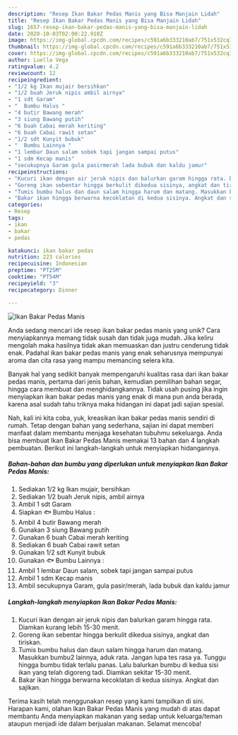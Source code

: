 ```yaml
---
description: "Resep Ikan Bakar Pedas Manis yang Bisa Manjain Lidah"
title: "Resep Ikan Bakar Pedas Manis yang Bisa Manjain Lidah"
slug: 1657-resep-ikan-bakar-pedas-manis-yang-bisa-manjain-lidah
date: 2020-10-03T02:00:22.910Z
image: https://img-global.cpcdn.com/recipes/c591a6b333210ab7/751x532cq70/ikan-bakar-pedas-manis-foto-resep-utama.jpg
thumbnail: https://img-global.cpcdn.com/recipes/c591a6b333210ab7/751x532cq70/ikan-bakar-pedas-manis-foto-resep-utama.jpg
cover: https://img-global.cpcdn.com/recipes/c591a6b333210ab7/751x532cq70/ikan-bakar-pedas-manis-foto-resep-utama.jpg
author: Luella Vega
ratingvalue: 4.2
reviewcount: 12
recipeingredient:
- "1/2 kg Ikan mujair bersihkan"
- "1/2 buah Jeruk nipis ambil airnya"
- "1 sdt Garam"
- "  Bumbu Halus "
- "4 butir Bawang merah"
- "3 siung Bawang putih"
- "6 buah Cabai merah keriting"
- "6 buah Cabai rawit setan"
- "1/2 sdt Kunyit bubuk"
- "  Bumbu Lainnya "
- "1 lembar Daun salam sobek tapi jangan sampai putus"
- "1 sdm Kecap manis"
- "secukupnya Garam gula pasirmerah lada bubuk dan kaldu jamur"
recipeinstructions:
- "Kucuri ikan dengan air jeruk nipis dan balurkan garam hingga rata. Diamkan kurang lebih 15-30 menit."
- "Goreng ikan sebentar hingga berkulit dikedua sisinya, angkat dan tiriskan."
- "Tumis bumbu halus dan daun salam hingga harum dan matang. Masukkan bumbu2 lainnya, aduk rata. Jangan lupa tes rasa ya. Tunggu hingga bumbu tidak terlalu panas. Lalu balurkan bumbu di kedua sisi ikan yang telah digoreng tadi. Diamkan sekitar 15-30 menit."
- "Bakar ikan hingga berwarna kecoklatan di kedua sisinya. Angkat dan sajikan."
categories:
- Resep
tags:
- ikan
- bakar
- pedas

katakunci: ikan bakar pedas 
nutrition: 223 calories
recipecuisine: Indonesian
preptime: "PT25M"
cooktime: "PT54M"
recipeyield: "3"
recipecategory: Dinner

---
```



![Ikan Bakar Pedas Manis](https://img-global.cpcdn.com/recipes/c591a6b333210ab7/751x532cq70/ikan-bakar-pedas-manis-foto-resep-utama.jpg)

Anda sedang mencari ide resep ikan bakar pedas manis yang unik? Cara menyiapkannya memang tidak susah dan tidak juga mudah. Jika keliru mengolah maka hasilnya tidak akan memuaskan dan justru cenderung tidak enak. Padahal ikan bakar pedas manis yang enak seharusnya mempunyai aroma dan cita rasa yang mampu memancing selera kita.

Banyak hal yang sedikit banyak mempengaruhi kualitas rasa dari ikan bakar pedas manis, pertama dari jenis bahan, kemudian pemilihan bahan segar, hingga cara membuat dan menghidangkannya. Tidak usah pusing jika ingin menyiapkan ikan bakar pedas manis yang enak di mana pun anda berada, karena asal sudah tahu triknya maka hidangan ini dapat jadi sajian spesial.




Nah, kali ini kita coba, yuk, kreasikan ikan bakar pedas manis sendiri di rumah. Tetap dengan bahan yang sederhana, sajian ini dapat memberi manfaat dalam membantu menjaga kesehatan tubuhmu sekeluarga. Anda bisa membuat Ikan Bakar Pedas Manis memakai 13 bahan dan 4 langkah pembuatan. Berikut ini langkah-langkah untuk menyiapkan hidangannya.

<!--inarticleads1-->

##### Bahan-bahan dan bumbu yang diperlukan untuk menyiapkan Ikan Bakar Pedas Manis:

1. Sediakan 1/2 kg Ikan mujair, bersihkan
1. Sediakan 1/2 buah Jeruk nipis, ambil airnya
1. Ambil 1 sdt Garam
1. Siapkan  🐟 Bumbu Halus :
1. Ambil 4 butir Bawang merah
1. Gunakan 3 siung Bawang putih
1. Gunakan 6 buah Cabai merah keriting
1. Sediakan 6 buah Cabai rawit setan
1. Gunakan 1/2 sdt Kunyit bubuk
1. Gunakan  🐟 Bumbu Lainnya :
1. Ambil 1 lembar Daun salam, sobek tapi jangan sampai putus
1. Ambil 1 sdm Kecap manis
1. Ambil secukupnya Garam, gula pasir/merah, lada bubuk dan kaldu jamur




<!--inarticleads2-->

##### Langkah-langkah menyiapkan Ikan Bakar Pedas Manis:

1. Kucuri ikan dengan air jeruk nipis dan balurkan garam hingga rata. Diamkan kurang lebih 15-30 menit.
1. Goreng ikan sebentar hingga berkulit dikedua sisinya, angkat dan tiriskan.
1. Tumis bumbu halus dan daun salam hingga harum dan matang. Masukkan bumbu2 lainnya, aduk rata. Jangan lupa tes rasa ya. Tunggu hingga bumbu tidak terlalu panas. Lalu balurkan bumbu di kedua sisi ikan yang telah digoreng tadi. Diamkan sekitar 15-30 menit.
1. Bakar ikan hingga berwarna kecoklatan di kedua sisinya. Angkat dan sajikan.




Terima kasih telah menggunakan resep yang kami tampilkan di sini. Harapan kami, olahan Ikan Bakar Pedas Manis yang mudah di atas dapat membantu Anda menyiapkan makanan yang sedap untuk keluarga/teman ataupun menjadi ide dalam berjualan makanan. Selamat mencoba!

